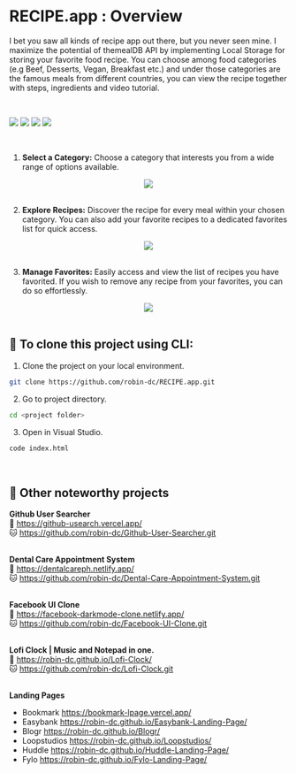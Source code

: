 # RECIPE.app : Overview
I bet you saw all kinds of recipe app out there, but you never seen mine. I maximize the potential of themealDB API by implementing Local Storage for storing your favorite food recipe. You can choose among food categories (e.g Beef, Desserts, Vegan, Breakfast etc.) and under those categories are the famous meals from different countries, you can view the recipe together with steps, ingredients and video tutorial.


<br>

<img src="https://img.shields.io/badge/html5-%23E34F26.svg?style=for-the-badge&logo=html5&logoColor=white">   <img src="https://img.shields.io/badge/css3%20-%2314354C.svg?&style=for-the-badge&logo=css3&logoColor=white">   <img src="https://img.shields.io/badge/javascript%20-%23323330.svg?&style=for-the-badge&logo=javascript&logoColor=%23F7DF1E">   <img src="https://img.shields.io/badge/-tailwind css-0375A1?.svg?&style=for-the-badge&logo=tailwind css&logoColor=0f172a"/>

<br>

1. <strong>Select a Category:</strong> Choose a category that interests you from a wide range of options available.

<div align="center">
    <img src='https://github.com/robin-dc/RECIPE.app/blob/main/src/images/recipe_preview1.png'>
</div>

<br>

2. <strong>Explore Recipes:</strong> Discover the recipe for every meal within your chosen category. You can also add your favorite recipes to a dedicated favorites list for quick access.

<div align="center">
    <img src='https://github.com/robin-dc/RECIPE.app/blob/main/src/images/recipe_preview2.png'>
</div>

<br>

3. <strong>Manage Favorites:</strong> Easily access and view the list of recipes you have favorited. If you wish to remove any recipe from your favorites, you can do so effortlessly.

<div align="center">
    <img src='https://github.com/robin-dc/RECIPE.app/blob/main/src/images/recipe_preview3.png'>
</div>

<br>

## 🚀 To clone this project using CLI:

1. Clone the project on your local environment.
```sh
git clone https://github.com/robin-dc/RECIPE.app.git
```
2. Go to project directory.
```sh
cd <project folder>
```
3. Open in Visual Studio.
```sh
code index.html
 ```

<br>

## 📝 Other noteworthy projects

<strong>Github User Searcher</strong><br>
🔗 https://github-usearch.vercel.app/ <br>
🐱 https://github.com/robin-dc/Github-User-Searcher.git<br><br>

<strong>Dental Care Appointment System</strong><br>
🔗 https://dentalcareph.netlify.app/ <br>
🐱 https://github.com/robin-dc/Dental-Care-Appointment-System.git<br><br>

<strong>Facebook UI Clone</strong><br>
🔗 https://facebook-darkmode-clone.netlify.app/<br>
🐱 https://github.com/robin-dc/Facebook-UI-Clone.git<br><br>

<strong>Lofi Clock | Music and Notepad in one.</strong><br>
🔗 https://robin-dc.github.io/Lofi-Clock/<br>
🐱 https://github.com/robin-dc/Lofi-Clock.git<br><br>

<strong>Landing Pages</strong><br>
- Bookmark https://bookmark-lpage.vercel.app/ <br>
- Easybank https://robin-dc.github.io/Easybank-Landing-Page/ <br>
- Blogr https://robin-dc.github.io/Blogr/ <br>
- Loopstudios https://robin-dc.github.io/Loopstudios/ <br>
- Huddle https://robin-dc.github.io/Huddle-Landing-Page/ <br>
- Fylo https://robin-dc.github.io/Fylo-Landing-Page/ <br>
